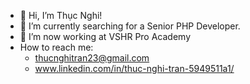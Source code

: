 - 👋 Hi, I’m Thục Nghi!
- 👀 I’m currently searching for a Senior PHP Developer.
- 🌱 I’m now working at VSHR Pro Academy
- How to reach me: 
  - thucnghitran23@gmail.com
  - www.linkedin.com/in/thuc-nghi-tran-5949511a1/


<!---
nghi-trantca/nghi-trantca is a ✨ special ✨ repository because its `README.md` (this file) appears on your GitHub profile.
You can click the Preview link to take a look at your changes.
--->
